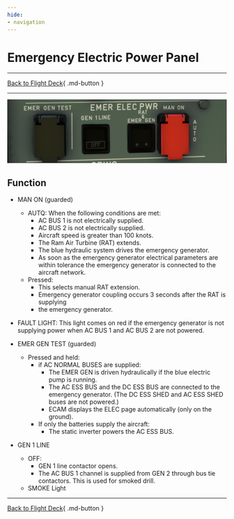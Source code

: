 ```yaml
---
hide:
- navigation
---
```


# Emergency Electric Power Panel

---

[Back to Flight Deck](../index.md){ .md-button }

---

![Emergency Electric Power Panel Panel](../../../assets/a32nx-briefing/overhead-panel/Emergency-electrical.png "Emergency Electric Power Panel")

## Function

- MAN ON (guarded)
    - AUTQ: When the following conditions are met:
        - AC BUS 1 is not electrically supplied.
        - AC BUS 2 is not electrically supplied.
        - Aircraft speed is greater than 100 knots.
        - The Ram Air Turbine (RAT) extends.
        - The blue hydraulic system drives the emergency generator.
        - As soon as the emergency generator electrical parameters are within tolerance the emergency generator is connected to the aircraft network.
    - Pressed:
        - This selects manual RAT extension.
        - Emergency generator coupling occurs 3 seconds after the RAT is supplying
        - the emergency generator.

- FAULT LIGHT: This light comes on red if the emergency generator is not supplying power when AC BUS 1 and AC BUS 2 are not powered.

- EMER GEN TEST (guarded)
    - Pressed and held:
        - if AC NORMAL BUSES are supplied:
            - The EMER GEN is driven hydraulically if the blue electric pump is running.
            - The AC ESS BUS and the DC ESS BUS are connected to the emergency generator. (The DC ESS SHED and AC ESS SHED buses are not powered.)
            - ECAM displays the ELEC page automatically (only on the ground).
        - If only the batteries supply the aircraft:
            - The static inverter powers the AC ESS BUS.

- GEN 1 LINE
    - OFF:
        - GEN 1 line contactor opens.
        - The AC BUS 1 channel is supplied from GEN 2 through bus tie contactors. This is used for smoked drill.
    - SMOKE Light


---

[Back to Flight Deck](../index.md){ .md-button }
